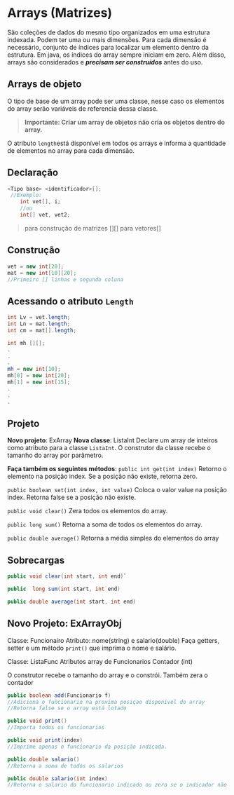 # Arrays (Matrizes)
São coleções de dados do mesmo tipo organizados em uma estrutura indexada. Podem ter uma ou mais dimensões. Para cada dimensão é necessário, conjunto de índices para localizar um elemento dentro da estrutura.
Em java, os índices do array sempre iniciam em zero. Além disso, arrays são considerados e ***precisam ser construídos*** antes do uso.
## Arrays de objeto
O tipo de base de um array pode ser uma classe, nesse caso os elementos do array serão variáveis de referencia dessa classe.

>**Importante: 
Criar um array de objetos não cria os objetos dentro do array.**

O atributo `length`está disponível em todos os arrays e informa a quantidade de elementos no array para cada dimensão.

## Declaração
```java
<Tipo base> <identificador>[];
 //Exemplo:
	int vet[], i;
	//ou
	int[] vet, vet2;
```
> para construção de matrizes [][] para vetores[]
## Construção
```java
vet = new int[20];
mat = new int[10][20];
//Primeiro [] linhas e segundo coluna
```

## Acessando o atributo `Length`
```java
int Lv = vet.length;
int Ln = mat.length;
int cm = mat[].length;
```

```java
int mh [][];
.
.
.
mh = new int[10];
mh[0] = new int[20];
mh[1] = new int[15];
.
.
.
```
## Projeto
**Novo projeto**: ExArray
**Nova classe**: ListaInt
Declare um array de inteiros como atributo para a classe `ListaInt`. O construtor da classe recebe o tamanho do array por parâmetro.

**Faça também os seguintes métodos**:
`public int get(int index)`
Retorno o elemento na posição index. Se a posição não existe, retorna zero.
	
`public boolean set(int index, int value)`
Coloca o valor value na posição index. Retorna false se a posição não existe.

`public void clear()`
Zera todos os elementos do array.

`public long sum()`
Retorna a soma de todos os elementos do array.

`public double average()`
Retorna a média simples do elementos do array

## Sobrecargas
```java
public void clear(int start, int end)`
```
```java
public  long sum(int start, int end)
```
```java
public double average(int start, int end)
```

## Novo Projeto: ExArrayObj

Classe: Funcionairo
Atributo: nome(string) e salario(double)
Faça getters, setter e um método `print()`
que imprima o nome e salário.

Classe: ListaFunc
Atributos array de Funcionarios
Contador (int)

O construtor recebe o tamanho do array e o constrói. Também zera o contador

```java
public boolean add(Funcionario f)
//Adiciona o funcionario na proxima posiçao disponivel do array
//Retorna false se o array está lotado
```
```java
public void print()
//Importa todos os funcionarios
```
```java
public void print(index)
//Imprime apenas o funcionario da posição indicada.
```
```java
public double salario()
//Retorna a soma de todos os salarios
```
```java
public double salario(int index)
//Retorna o salario do funcionario indicado ou zero se o indicador não é válido.
```

<!--stackedit_data:
eyJoaXN0b3J5IjpbLTEyNDgyODIzMSwxNTAwMDQwODEzXX0=
-->